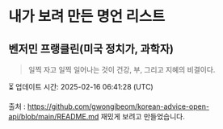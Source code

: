 # 내가 보려 만든 명언 리스트

##  벤저민 프랭클린(미국 정치가, 과학자)
> 일찍 자고 일찍 일어나는 것이 건강, 부, 그리고 지혜의 비결이다.


⏳ 업데이트 시간: 2025-02-16 06:41:28 (UTC)

출처 : https://github.com/gwongibeom/korean-advice-open-api/blob/main/README.md
재밌게 보려고 만들었습니다.
